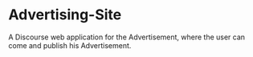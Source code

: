 # Advertising-Site
A Discourse web application for the Advertisement, where the user can come and publish his Advertisement.
